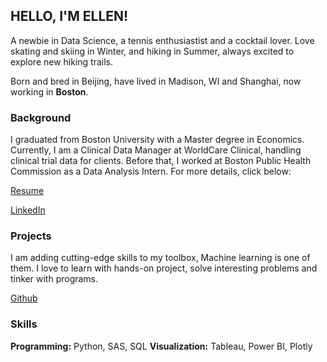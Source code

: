 ## HELLO, I'M ELLEN!

A newbie in Data Science, a tennis enthusiastist and a cocktail lover. Love skating and skiing in Winter, and hiking in Summer, always excited to explore new hiking trails. 

Born and bred in Beijing, have lived in Madison, WI and Shanghai, now working in **Boston**.

### Background

I graduated from Boston University with a Master degree in Economics. Currently, I am a Clinical Data Manager at WorldCare Clinical, handling clinical trial data for clients. Before that, I worked at Boston Public Health Commission as a Data Analysis Intern. For more details, click below:

[Resume](https://ellenxxiao.github.io/resume/)

[LinkedIn](https://www.linkedin.com/in/ellen-xiao-614242144/)

### Projects

I am adding cutting-edge skills to my toolbox, Machine learning is one of them. I love to learn with hands-on project, solve interesting problems and tinker with programs. 

[Github](https://github.com/ellenxxiao/)

### Skills
**Programming:** Python, SAS, SQL
**Visualization:** Tableau, Power BI, Plotly


